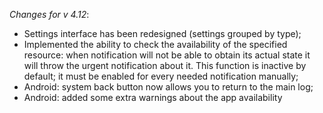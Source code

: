 _Changes for v 4.12_:
- Settings interface has been redesigned (settings grouped by type);
- Implemented the ability to check the availability of the specified resource: when notification will not be able to obtain its actual state it will throw the urgent notification about it. This function is inactive by default; it must be enabled for every needed notification manually;
- Android: system back button now allows you to return to the main log;
- Android: added some extra warnings about the app availability
